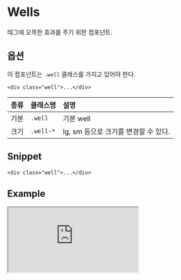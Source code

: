 <!--
{
    "id": 4220,
    "title": "Wells",
    "outline": "태그에 오목한 효과를 주기 위한 컴포넌트.",
    "tags": ["widget", "component"],
    "order": [4, 2, 20],
    "thumbnail": "4.2.20.wells.png"
}
-->

# Wells
태그에 오목한 효과를 주기 위한 컴포넌트.

## 옵션
이 컴포넌트는 `.well` 클래스를 가지고 있어야 한다.
```
<div class="well">...</div>
```

종류 | 클래스명 | 설명
:-- | :-- | :--
기본 | `.well` | 기본 well
크기 | `.well-*` | lg, sm 등으로 크기를 변경할 수 있다.


## Snippet
```
<div class="well">...</div>
```

## Example
<iframe class="jsbin-livecode" src="http://jsbin.com/ohEkaX/2/embed?html,css,output"></iframe>
